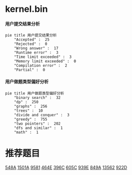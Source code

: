# kernel.bin

<!-- tabs:start -->



#### **用户提交结果分析**

```mermaid
pie title 用户提交结果分析
    "Accepted" :  25
    "Rejected" :  0
    "Wrong answer" :  17
    "Runtime error" :  3
    "Time limit exceeded" :  3
    "Memory limit exceeded" :  0
    "Compilation error" :  2
    "Partial" :  0
```

#### **用户做题类型偏好分析**

```mermaid
pie title 用户做题类型偏好分析
    "binary search" :  32
    "dp" :  250
    "graphs" :  256
    "trees" :  10
    "divide and conquer" :  3
    "greedy" :  755
    "two pointers" :  202
    "dfs and similar" :  1
    "math" :  1
```



<!-- tabs:end -->
# 推荐题目
[548A](https://codeforces.com/contest/548/problem/A)
[1501A](https://codeforces.com/contest/1501/problem/A)
[9581](https://codeforces.com/contest/958/problem/1)
[464E](https://codeforces.com/contest/464/problem/E)
[396C](https://codeforces.com/contest/396/problem/C)
[605C](https://codeforces.com/contest/605/problem/C)
[939E](https://codeforces.com/contest/939/problem/E)
[849A](https://codeforces.com/contest/849/problem/A)
[13562](https://codeforces.com/contest/1356/problem/2)
[922D](https://codeforces.com/contest/922/problem/D)
